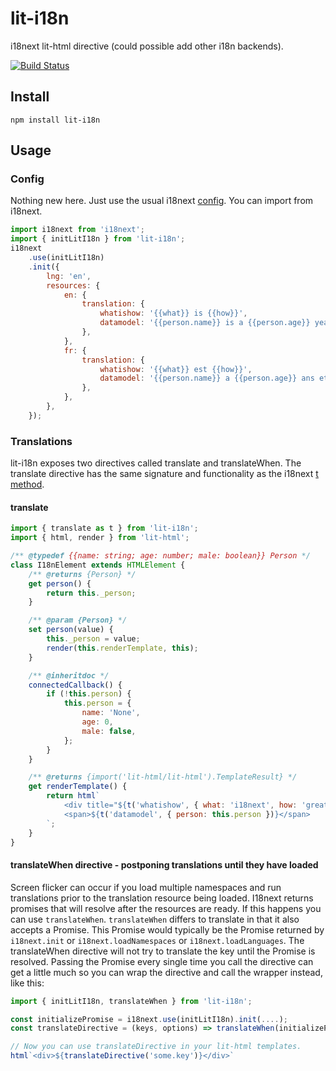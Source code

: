 # lit-i18n
i18next lit-html directive (could possible add other i18n backends).

[![Build Status](https://dev.azure.com/colscott/lit-i18n/_apis/build/status/colscott.lit-i18n?branchName=master)](https://dev.azure.com/colscott/lit-i18n/_build/latest?definitionId=2&branchName=master)

## Install
    npm install lit-i18n
## Usage
### Config
Nothing new here. Just use the usual i18next [config](https://www.i18next.com/overview/configuration-options). You can import from i18next.

```js
import i18next from 'i18next';
import { initLitI18n } from 'lit-i18n'; 
i18next
    .use(initLitI18n)
    .init({
        lng: 'en',
        resources: {
            en: {
                translation: {
                    whatishow: '{{what}} is {{how}}',
                    datamodel: '{{person.name}} is a {{person.age}} year old and is male: {{person.male}}',
                },
            },
            fr: {
                translation: {
                    whatishow: '{{what}} est {{how}}',
                    datamodel: '{{person.name}} a {{person.age}} ans et est un homme: {{person.male}}',
                },
            },
        },
    });
```

### Translations
lit-i18n exposes two directives called translate and translateWhen.
The translate directive has the same signature and functionality as the i18next [t method](https://www.i18next.com/overview/api#t).

#### translate
```js    
import { translate as t } from 'lit-i18n';
import { html, render } from 'lit-html';

/** @typedef {{name: string; age: number; male: boolean}} Person */
class I18nElement extends HTMLElement {
    /** @returns {Person} */
    get person() {
        return this._person;
    }

    /** @param {Person} */
    set person(value) {
        this._person = value;
        render(this.renderTemplate, this);
    }

    /** @inheritdoc */
    connectedCallback() {
        if (!this.person) {
            this.person = {
                name: 'None',
                age: 0,
                male: false,
            };
        }
    }

    /** @returns {import('lit-html/lit-html').TemplateResult} */
    get renderTemplate() {
        return html`
            <div title="${t('whatishow', { what: 'i18next', how: 'great' })}"></div>
            <span>${t('datamodel', { person: this.person })}</span>
        `;
    }
}
```

#### translateWhen directive - postponing translations until they have loaded
Screen flicker can occur if you load multiple namespaces and run translations prior to the translation resource being loaded. I18next returns promises that will resolve after the resources are ready.
If this happens you can use `translateWhen`.
`translateWhen` differs to translate in that it also accepts a Promise. This Promise would typically be the Promise returned by `i18next.init` or `i18next.loadNamespaces` or `i18next.loadLanguages`. The translateWhen directive will not try to translate the key until the Promise is resolved.
Passing the Promise every single time you call the directive can get a little much so you can wrap the directive and call the wrapper instead, like this:

```js
import { initLitI18n, translateWhen } from 'lit-i18n';

const initializePromise = i18next.use(initLitI18n).init(....);
const translateDirective = (keys, options) => translateWhen(initializePromise, keys, options);

// Now you can use translateDirective in your lit-html templates.
html`<div>${translateDirective('some.key')}</div>`
```
